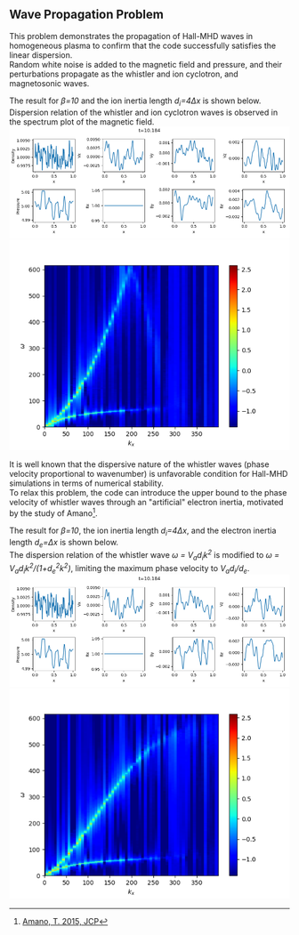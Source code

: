 ## Wave Propagation Problem
This problem demonstrates the propagation of Hall-MHD waves in homogeneous plasma to confirm that the code successfully satisfies the linear dispersion.<br>
Random white noise is added to the magnetic field and pressure, and their perturbations propagate as the whistler and ion cyclotron,  and magnetosonic waves.

The result for *&beta;=10* and the ion inertia length *d<sub>i</sub>=4&Delta;x* is shown below.<br>
Dispersion relation of the whistler and ion cyclotron waves is observed in the spectrum plot of the magnetic field.
![Wave profile for beta=10](../../imgs/h-wave/wave_b1e+1.png)
![Spectrum of by for beta=10](../../imgs/h-wave/wk_by_b1e+1.png)

It is well known that the dispersive nature of the whistler waves (phase velocity proportional to wavenumber) is unfavorable condition for Hall-MHD simulations in terms of numerical stability.<br>
To relax this problem, the code can introduce the upper bound to the phase velocity of whistler waves through an "artificial" electron inertia, motivated by the study of Amano[^1].<br>

The result for *&beta;=10*, the ion inertia length *d<sub>i</sub>=4&Delta;x*, and the electron inertia length *d<sub>e</sub>=&Delta;x* is shown below.<br>
The dispersion relation of the whistler wave *&omega; = V<sub>a</sub>d<sub>i</sub>k<sup>2</sup>* is modified to *&omega; = V<sub>a</sub>d<sub>i</sub>k<sup>2</sup>/(1+d<sub>e</sub><sup>2</sup>k<sup>2</sup>)*, limiting the maximum phase velocity to *V<sub>a</sub>d<sub>i</sub>/d<sub>e</sub>*.
![Wave profile for beta=10](../../imgs/h-wave/wave_b1e+1_e.png)
![Spectrum of by for beta=10](../../imgs/h-wave/wk_by_b1e+1_e.png)

[^1]: [Amano, T. 2015, JCP](https://www.sciencedirect.com/science/article/abs/pii/S0021999115004805?via%3Dihub)
